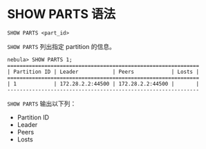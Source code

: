 # SHOW PARTS 语法

```ngql
SHOW PARTS <part_id>
```

`SHOW PARTS` 列出指定 partition 的信息。

```ngql
nebula> SHOW PARTS 1;
==============================================================
| Partition ID | Leader           | Peers            | Losts |
==============================================================
| 1            | 172.28.2.2:44500 | 172.28.2.2:44500 |       |
--------------------------------------------------------------
```

`SHOW PARTS` 输出以下列：

- Partition ID
- Leader
- Peers
- Losts
